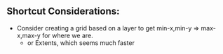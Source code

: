 ## Shortcut Considerations:

* Consider creating a grid based on a layer to get min-x,min-y => max-x,max-y for where we are.
	* or Extents, which seems much faster



